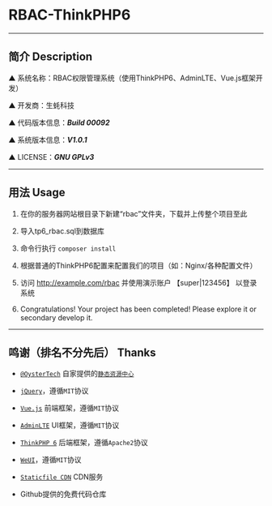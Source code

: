 # RBAC-ThinkPHP6

---

## 简介 Description

▲ 系统名称：RBAC权限管理系统（使用ThinkPHP6、AdminLTE、Vue.js框架开发）

▲ 开发商：生蚝科技

▲ 代码版本信息：***Build 00092***

▲ 系统版本信息：***V1.0.1***

▲ LICENSE：***GNU GPLv3***

---

## 用法 Usage

1. 在你的服务器网站根目录下新建“rbac”文件夹，下载并上传整个项目至此

2. 导入tp6_rbac.sql到数据库

3. 命令行执行 ``composer install``

4. 根据普通的ThinkPHP6配置来配置我们的项目（如：Nginx/各种配置文件）

5. 访问 http://example.com/rbac 并使用演示账户 【super|123456】 以登录系统

6. Congratulations! Your project has been completed! Please explore it or secondary develop it.

---

## 鸣谢（排名不分先后） Thanks

* [`@OysterTech`](https://github.com/OysterTech) 自家提供的[`静态资源中心`](https://static.xshgzs.com)

* [`jQuery`](https://jquery.org/)，遵循`MIT`协议

* [`Vue.js`](https://github.com/vuejs/vue) 前端框架，遵循`MIT`协议

* [`AdminLTE`](https://github.com/almasaeed2010/AdminLTE) UI框架，遵循`MIT`协议

* [`ThinkPHP 6`](https://github.com/top-think/framework) 后端框架，遵循`Apache2`协议

* [`WeUI`](https://github.com/Tencent/weui)，遵循`MIT`协议

* [`Staticfile CDN`](https://github.com/staticfile/static) CDN服务

* Github提供的免费代码仓库
